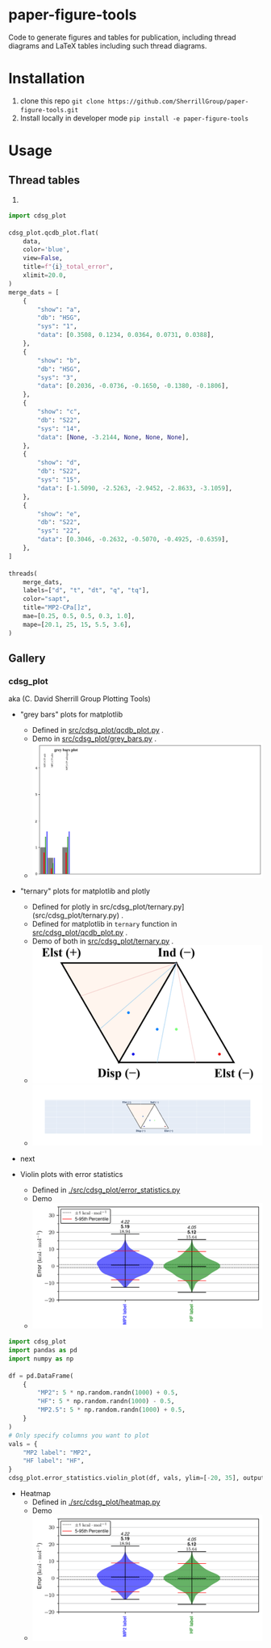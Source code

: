 # paper-figure-tools
Code to generate figures and tables for publication,
including thread diagrams and LaTeX tables including
such thread diagrams.

# Installation
1. clone this repo `git clone https://github.com/SherrillGroup/paper-figure-tools.git`
2. Install locally in developer mode `pip install -e paper-figure-tools`

# Usage
## Thread tables
1.
```python
import cdsg_plot

cdsg_plot.qcdb_plot.flat(
    data,
    color='blue',
    view=False,
    title=f"{i}_total_error",
    xlimit=20.0,
)
merge_dats = [
    {
        "show": "a",
        "db": "HSG",
        "sys": "1",
        "data": [0.3508, 0.1234, 0.0364, 0.0731, 0.0388],
    },
    {
        "show": "b",
        "db": "HSG",
        "sys": "3",
        "data": [0.2036, -0.0736, -0.1650, -0.1380, -0.1806],
    },
    {
        "show": "c",
        "db": "S22",
        "sys": "14",
        "data": [None, -3.2144, None, None, None],
    },
    {
        "show": "d",
        "db": "S22",
        "sys": "15",
        "data": [-1.5090, -2.5263, -2.9452, -2.8633, -3.1059],
    },
    {
        "show": "e",
        "db": "S22",
        "sys": "22",
        "data": [0.3046, -0.2632, -0.5070, -0.4925, -0.6359],
    },
]

threads(
    merge_dats,
    labels=["d", "t", "dt", "q", "tq"],
    color="sapt",
    title="MP2-CPa[]z",
    mae=[0.25, 0.5, 0.5, 0.3, 1.0],
    mape=[20.1, 25, 15, 5.5, 3.6],
)
```

## Gallery

### cdsg_plot

aka (C. David Sherrill Group Plotting Tools)

* "grey bars" plots for matplotlib
  - Defined in [src/cdsg_plot/qcdb_plot.py](src/cdsg_plot/qcdb_plot.py) .
  - Demo in [src/cdsg_plot/grey_bars.py](src/cdsg_plot/grey_bars.py) .
  - ![src/cdsg_plot/bar.py](gallery/bar_grey_bars_plot_2ecf221b26493d61cc355adb67b152091f398a10.png)

* "ternary" plots for matplotlib and plotly
  - Defined for plotly in src/cdsg_plot/ternary.py](src/cdsg_plot/ternary.py) .
  - Defined for matplotlib in `ternary` function in [src/cdsg_plot/qcdb_plot.py](src/cdsg_plot/qcdb_plot.py) .
  - Demo of both in [src/cdsg_plot/ternary.py](src/cdsg_plot/ternary.py) .
  - ![src/cdsg_plot/ternary.py](gallery/tern__lbld_e1dc9bf07c4e17794d7a0ac684255a96dcee50ff.png)
  - ![src/cdsg_plot/ternary.py](gallery/tern__plotly.png)

* next

* Violin plots with error statistics
  - Defined in [./src/cdsg_plot/error_statistics.py](./src/cdsg_plot/error_statistics.py)
  - Demo 
  - ![./gallery/example_violin.png](./gallery/example_violin.png)
```python
import cdsg_plot
import pandas as pd
import numpy as np

df = pd.DataFrame(
    {
        "MP2": 5 * np.random.randn(1000) + 0.5,
        "HF": 5 * np.random.randn(1000) - 0.5,
        "MP2.5": 5 * np.random.randn(1000) + 0.5,
    }
)
# Only specify columns you want to plot
vals = {
    "MP2 label": "MP2",
    "HF label": "HF",
}
cdsg_plot.error_statistics.violin_plot(df, vals, ylim=[-20, 35], output_filename="example.png")
```

* Heatmap
  - Defined in [./src/cdsg_plot/heatmap.py](./src/cdsg_plot/heatmap.py)
  - Demo 
  - ![./gallery/heatmap.png](./gallery/example_violin.png)
